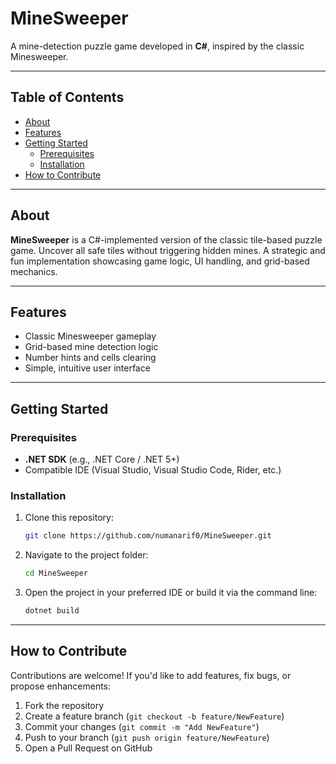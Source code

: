 # MineSweeper

A mine-detection puzzle game developed in **C#**, inspired by the classic Minesweeper.

---

## Table of Contents
- [About](#about)  
- [Features](#features)  
- [Getting Started](#getting-started)  
  - [Prerequisites](#prerequisites)  
  - [Installation](#installation)  
- [How to Contribute](#how-to-contribute)

---

## About

**MineSweeper** is a C#-implemented version of the classic tile-based puzzle game. Uncover all safe tiles without triggering hidden mines. A strategic and fun implementation showcasing game logic, UI handling, and grid-based mechanics.

---

## Features
- Classic Minesweeper gameplay  
- Grid-based mine detection logic  
- Number hints and cells clearing  
- Simple, intuitive user interface  

---

## Getting Started

### Prerequisites
- **.NET SDK** (e.g., .NET Core / .NET 5+)  
- Compatible IDE (Visual Studio, Visual Studio Code, Rider, etc.)

### Installation
1. Clone this repository:  
   ```bash
   git clone https://github.com/numanarif0/MineSweeper.git
   ```
2. Navigate to the project folder:  
   ```bash
   cd MineSweeper
   ```
3. Open the project in your preferred IDE or build it via the command line:  
   ```bash
   dotnet build
   ```

---

## How to Contribute
Contributions are welcome! If you'd like to add features, fix bugs, or propose enhancements:  
1. Fork the repository  
2. Create a feature branch (`git checkout -b feature/NewFeature`)  
3. Commit your changes (`git commit -m "Add NewFeature"`)  
4. Push to your branch (`git push origin feature/NewFeature`)  
5. Open a Pull Request on GitHub
